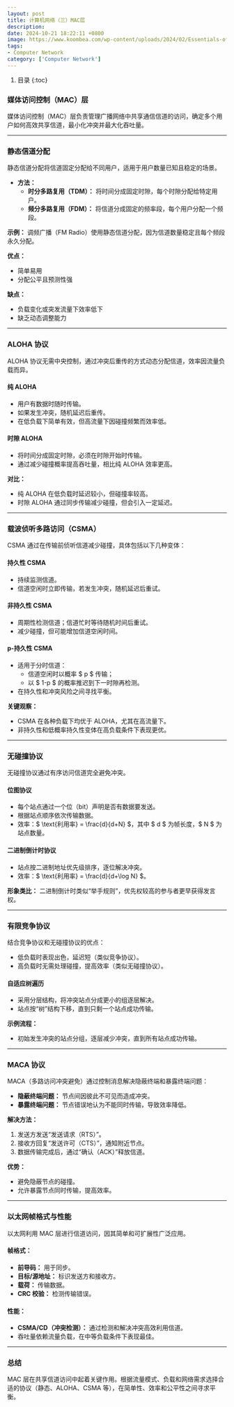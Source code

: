 ```yaml
---
layout: post
title: 计算机网络（三）MAC层
description:
date: 2024-10-21 18:22:11 +0800
image: https://www.koombea.com/wp-content/uploads/2024/02/Essentials-of-Enterprise-Networking-1100x616.webp
tags:
- Computer Network
category: ['Computer Network']
---
```


1. 目录
{:toc}

### 媒体访问控制（MAC）层

媒体访问控制（MAC）层负责管理广播网络中共享通信信道的访问，确定多个用户如何高效共享信道，最小化冲突并最大化吞吐量。

---

### 静态信道分配
静态信道分配将信道固定分配给不同用户，适用于用户数量已知且稳定的场景。

- **方法：**
  - **时分多路复用（TDM）：** 将时间分成固定时隙，每个时隙分配给特定用户。
  - **频分多路复用（FDM）：** 将信道分成固定的频率段，每个用户分配一个频段。

**示例：**
调频广播（FM Radio）使用静态信道分配，因为信道数量稳定且每个频段永久分配。

**优点：**
- 简单易用
- 分配公平且预测性强

**缺点：**
- 负载变化或突发流量下效率低下
- 缺乏动态调整能力

---

### ALOHA 协议
ALOHA 协议无需中央控制，通过冲突后重传的方式动态分配信道，效率因流量负载而异。

#### 纯 ALOHA
- 用户有数据时随时传输。
- 如果发生冲突，随机延迟后重传。
- 在低负载下简单有效，但高流量下因碰撞频繁而效率低。

#### 时隙 ALOHA
- 将时间分成固定时隙，必须在时隙开始时传输。
- 通过减少碰撞概率提高吞吐量，相比纯 ALOHA 效率更高。

**对比：**
- 纯 ALOHA 在低负载时延迟较小，但碰撞率较高。
- 时隙 ALOHA 通过同步传输减少碰撞，但会引入一定延迟。

---

### 载波侦听多路访问（CSMA）
CSMA 通过在传输前侦听信道减少碰撞，具体包括以下几种变体：

#### 持久性 CSMA
- 持续监测信道。
- 信道空闲时立即传输，若发生冲突，随机延迟后重试。

#### 非持久性 CSMA
- 周期性检测信道；信道忙时等待随机时间后重试。
- 减少碰撞，但可能增加信道空闲时间。

#### p-持久性 CSMA
- 适用于分时信道：
  - 信道空闲时以概率 $ p $ 传输；
  - 以 $ 1-p $ 的概率推迟到下一时隙再检测。
- 在持久性和冲突风险之间寻找平衡。

**关键观察：**
- CSMA 在各种负载下均优于 ALOHA，尤其在高流量下。
- 非持久性和低概率持久性变体在高负载条件下表现更优。

---

### 无碰撞协议
无碰撞协议通过有序访问信道完全避免冲突。

#### 位图协议
- 每个站点通过一个位（bit）声明是否有数据要发送。
- 根据站点顺序依次传输数据。
- 效率：$ \text{利用率} = \frac{d}{d+N} $，其中 $ d $ 为帧长度，$ N $ 为站点数量。

#### 二进制倒计时协议
- 站点按二进制地址优先级排序，逐位解决冲突。
- 效率：$ \text{利用率} = \frac{d}{d+\log N} $。

**形象类比：**
二进制倒计时类似“举手规则”，优先权较高的参与者更早获得发言权。

---

### 有限竞争协议
结合竞争协议和无碰撞协议的优点：

- 低负载时表现出色，延迟短（类似竞争协议）。
- 高负载时无需处理碰撞，提高效率（类似无碰撞协议）。

#### 自适应树遍历
- 采用分层结构，将冲突站点分成更小的组逐层解决。
- 站点按“树”结构下移，直到只剩一个站点成功传输。

**示例流程：**
- 初始发生冲突的站点分组，逐层减少冲突，直到所有站点成功传输。

---

### MACA 协议
MACA（多路访问冲突避免）通过控制消息解决隐蔽终端和暴露终端问题：

- **隐蔽终端问题：** 节点间因彼此不可见而造成冲突。
- **暴露终端问题：** 节点错误地认为不能同时传输，导致效率降低。

**解决方法：**
1. 发送方发送“发送请求（RTS）”。
2. 接收方回复“发送许可（CTS）”，通知附近节点。
3. 数据传输完成后，通过“确认（ACK）”释放信道。

**优势：**
- 避免隐蔽节点的碰撞。
- 允许暴露节点同时传输，提高效率。

---

### 以太网帧格式与性能
以太网利用 MAC 层进行信道访问，因其简单和可扩展性广泛应用。

#### 帧格式：
- **前导码：** 用于同步。
- **目标/源地址：** 标识发送方和接收方。
- **载荷：** 传输数据。
- **CRC 校验：** 检测传输错误。

#### 性能：
- **CSMA/CD（冲突检测）：** 通过检测和解决冲突高效利用信道。
- 吞吐量依赖流量负载，在中等负载条件下表现最佳。

---

### 总结
MAC 层在共享信道访问中起着关键作用。根据流量模式、负载和网络需求选择合适的协议（静态、ALOHA、CSMA 等），在简单性、效率和公平性之间寻求平衡。